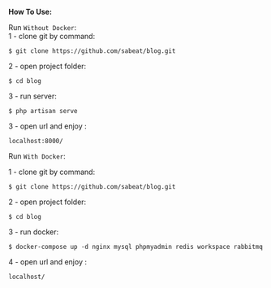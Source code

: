 **How To Use:**


Run `Without Docker`:\
1 - clone git by command:

    $ git clone https://github.com/sabeat/blog.git 

2 - open project folder:
    
    $ cd blog
    
3 - run server:

    $ php artisan serve
    
3 - open url and enjoy :

    localhost:8000/
  



Run `With Docker`:

1 - clone git by command:

    $ git clone https://github.com/sabeat/blog.git 

2 - open project folder:
    
    $ cd blog

3 - run docker:

    $ docker-compose up -d nginx mysql phpmyadmin redis workspace rabbitmq
    
4 - open url and enjoy :

    localhost/